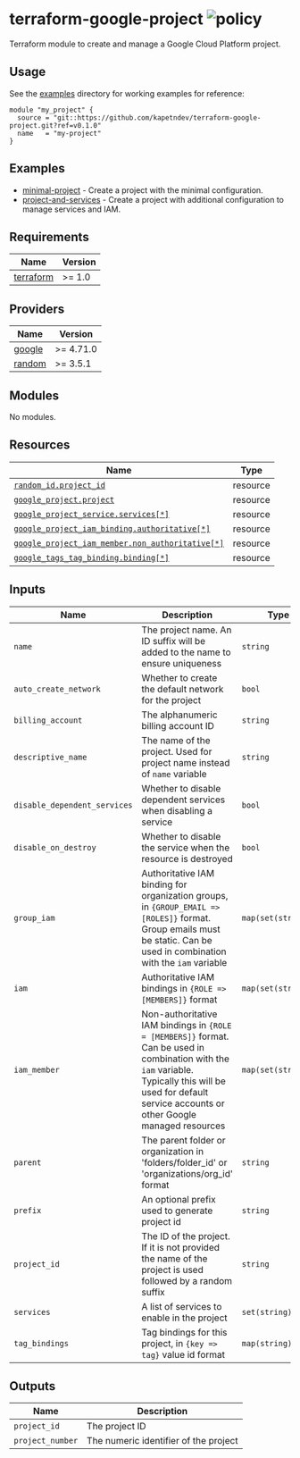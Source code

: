 # terraform-google-project ![policy](https://github.com/kapetndev/terraform-google-project/workflows/policy/badge.svg?event=push)

Terraform module to create and manage a Google Cloud Platform project.

## Usage

See the [examples](examples) directory for working examples for reference:

```hcl
module "my_project" {
  source = "git::https://github.com/kapetndev/terraform-google-project.git?ref=v0.1.0"
  name   = "my-project"
}
```

## Examples

- [minimal-project](examples/minimal-project) - Create a project with the
  minimal configuration.
- [project-and-services](examples/project-and-services) - Create a project with
  additional configuration to manage services and IAM.

## Requirements

| Name | Version |
|------|---------|
| [terraform](https://www.terraform.io/) | >= 1.0 |

## Providers

| Name | Version |
|------|---------|
| [google](https://registry.terraform.io/providers/hashicorp/google/latest) | >= 4.71.0 |
| [random](https://registry.terraform.io/providers/hashicorp/random/latest) | >= 3.5.1 |

## Modules

No modules.

## Resources

| Name | Type |
|------|------|
| [`random_id.project_id`](https://registry.terraform.io/providers/hashicorp/random/latest/docs/resources/id) | resource |
| [`google_project.project`](https://registry.terraform.io/providers/hashicorp/google/latest/docs/resources/google_project) | resource |
| [`google_project_service.services[*]`](https://registry.terraform.io/providers/hashicorp/google/latest/docs/resources/google_project_service) | resource |
| [`google_project_iam_binding.authoritative[*]`](https://registry.terraform.io/providers/hashicorp/google/latest/docs/resources/google_project_iam) | resource |
| [`google_project_iam_member.non_authoritative[*]`](https://registry.terraform.io/providers/hashicorp/google/latest/docs/resources/google_project_iam) | resource |
| [`google_tags_tag_binding.binding[*]`](https://registry.terraform.io/providers/hashicorp/google/latest/docs/resources/tags_tag_binding) | resource |

## Inputs

| Name | Description | Type | Default | Required |
|------|-------------|------|---------|:--------:|
| `name` | The project name. An ID suffix will be added to the name to ensure uniqueness | `string` | | yes |
| `auto_create_network` | Whether to create the default network for the project | `bool` | `false` | no |
| `billing_account` | The alphanumeric billing account ID | `string` | `null` | no |
| `descriptive_name` | The name of the project. Used for project name instead of `name` variable | `string` | `null` | no |
| `disable_dependent_services` | Whether to disable dependent services when disabling a service | `bool` | `false` | no |
| `disable_on_destroy` | Whether to disable the service when the resource is destroyed | `bool` | `true` | no |
| `group_iam` | Authoritative IAM binding for organization groups, in `{GROUP_EMAIL => [ROLES]}` format. Group emails must be static. Can be used in combination with the `iam` variable | `map(set(string))` | `{}` | no |
| `iam` | Authoritative IAM bindings in `{ROLE => [MEMBERS]}` format | `map(set(string))` | `{}` | no |
| `iam_member` | Non-authoritative IAM bindings in `{ROLE = [MEMBERS]}` format. Can be used in combination with the `iam` variable. Typically this will be used for default service accounts or other Google managed resources | `map(set(string))` | `{}` | no |
| `parent` | The parent folder or organization in 'folders/folder\_id' or 'organizations/org\_id' format | `string` | `null` | no |
| `prefix` | An optional prefix used to generate project id | `string` | `null` | no |
| `project_id` | The ID of the project. If it is not provided the name of the project is used followed by a random suffix | `string` | null | no |
| `services` | A list of services to enable in the project | `set(string)` | `[]` | no |
| `tag_bindings` | Tag bindings for this project, in `{key => tag}` value id format | `map(string)` | `{}` | no |

## Outputs

| Name | Description |
|------|-------------|
| `project_id` | The project ID |
| `project_number` | The numeric identifier of the project |
